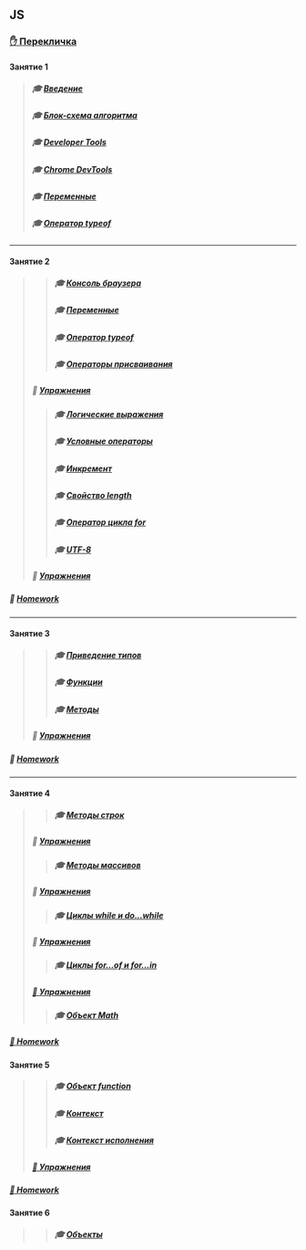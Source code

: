 ## JS
### [✋️ Перекличка](https://docs.google.com/forms/d/e/1FAIpQLScGN1NIrWMu42sr3lVGOzf3KHd4099eSnRHMOokIpnjXKSSjw/viewform)
#### Занятие 1
>##### 🎓 [Введение](https://github.com/garevna/js-samples/wiki/introduction)
>##### 🎓 [Блок-схема алгоритма](https://github.com/garevna/js-samples/wiki/Block-diagram)
>##### 🎓 [Developer Tools](https://github.com/garevna/js-course/wiki/developer-tools)
>##### 🎓 [Chrome DevTools](https://github.com/garevna/js-course/wiki/chrome-dev-tools)
>##### 🎓 [Переменные](https://github.com/garevna/js-course/wiki/var)
>##### 🎓 [Оператор typeof](https://github.com/garevna/js-course/wiki/typeof)
***
#### Занятие 2
>>##### 🎓 [Консоль браузера](https://github.com/garevna/js-samples/wiki/Developer-Tools)
>>##### 🎓 [Переменные](https://github.com/garevna/js-samples/wiki/var)
>>##### 🎓 [Оператор typeof](https://github.com/garevna/js-samples/wiki/typeof)
>>##### 🎓 [Операторы присваивания](https://github.com/garevna/js-samples/wiki/Assignments)
>##### 💼 [Упражнения](https://docs.google.com/forms/d/e/1FAIpQLScO1DQE9Wjqjd33GnLBdZgWixEaSexuUvsW5kYf6ePUxCPZuw/viewform "открывайте в новой вкладке")
>>##### 🎓 [Логические выражения](https://github.com/garevna/js-samples/wiki/Boolean)
>>##### 🎓 [Условные операторы](https://github.com/garevna/js-samples/wiki/Conditional-operators)
>>##### 🎓 [Инкремент](https://github.com/garevna/js-samples/wiki/Increment)
>>##### 🎓 [Свойство length](https://github.com/garevna/js-samples/wiki/length)
>>##### 🎓 [Оператор цикла for](https://github.com/garevna/js-samples/wiki/for)
>>##### 🎓 [UTF-8](https://github.com/garevna/js-samples/wiki/UTF-8)
>##### 💼 [Упражнения](https://docs.google.com/forms/d/e/1FAIpQLSfjTMY7jF_kLLHzrE5bwhxOX7gUpbZ-M3mNv9fdFVvkf3K0Tg/viewform "открывайте в новой вкладке")
##### 💼 [Homework](https://github.com/garevna/js-samples/wiki/hw-02)
***
#### Занятие 3
>>##### 🎓 [Приведение типов](https://github.com/garevna/js-samples/wiki/data-types-conversion)
>>##### 🎓 [Функции](https://github.com/garevna/js-samples/wiki/function)
>>##### 🎓 [Методы](https://github.com/garevna/js-samples/wiki/method)
>##### 💼 [Упражнения](https://docs.google.com/forms/d/e/1FAIpQLSdBjeYayGRXNi8RfSH7vrPiMDBKDnr6dNs5S9GMF5-JE3DSyg/viewform "открывайте в новой вкладке")
##### 💼 [Homework](https://github.com/garevna/js-samples/wiki/hw-03)
***
#### Занятие 4
>>##### 🎓 [Методы строк](https://github.com/garevna/js-samples/wiki/Strings-methods)
>##### 💼 [Упражнения](https://docs.google.com/forms/d/e/1FAIpQLSew34gOiFVTzk3zRFNA6X7v9lN73OR7XP3duwE01LlIrJ_5Lg/viewform "открывайте в новой вкладке")
>>##### 🎓 [Методы массивов](https://github.com/garevna/js-samples/wiki/Array-methods)
>##### 💼 [Упражнения](https://docs.google.com/forms/d/e/1FAIpQLSe92DgUQdU74tDBUpZpBp-15AhMfYa8vSamEEN0vzpGHcpKPg/viewform "открывайте в новой вкладке")
>>##### 🎓 [Циклы while и do...while](https://github.com/garevna/js-samples/wiki/while)
>##### 💼 [Упражнения](https://docs.google.com/forms/d/e/1FAIpQLSfK5JxGB13fbuoZVr5Qo-m6oIeuRMl2sU8YmrXHUfJmAip6Qw/viewform "открывайте в новой вкладке")
>>##### 🎓 [Циклы for...of и for...in](https://github.com/garevna/js-samples/wiki/for-of-and-for-in)
>##### [💼 Упражнения](https://docs.google.com/forms/d/e/1FAIpQLScZbQw-5lHrv7kaT-OWgygYagdGiF34uDmQ0NNM-qMF6AXuNw/viewform "открывайте в новой вкладке")
>>##### 🎓 [Объект Math](https://github.com/garevna/js-samples/wiki/Math)
##### [💼 Homework](https://github.com/garevna/js-samples/wiki/hw-04 "открывайте в новой вкладке")
#### Занятие 5
>>##### 🎓 [Объект function](https://github.com/garevna/js-samples/wiki/function-object)
>>##### 🎓 [Контекст](https://github.com/garevna/js-samples/wiki/context)
>>##### 🎓 [Контекст исполнения](https://github.com/garevna/js-samples/wiki/execution-context)
>##### [💼 Упражнения](https://docs.google.com/forms/d/e/1FAIpQLSc1dKqyxEoSI9Z61KNtXPu7DUdIjFoNw7S_c-HDY8iCkmPonQ/viewform "открывайте в новой вкладке")
##### [💼 Homework](https://github.com/garevna/js-samples/wiki/hw-05 "открывайте в новой вкладке")
#### Занятие 6
>>##### 🎓 [Объекты](https://github.com/garevna/js-samples/wiki/objects)